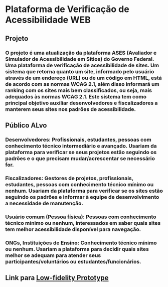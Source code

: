 # Plataforma de Verificação de Acessibilidade WEB

## Projeto
### O projeto é uma atualização da plataforma ASES (Avaliador e Simulador de Acessibilidade em Sítios) do Governo Federal. Uma plataforma de verificação de acessibilidade de sites. Um sistema que retorna quanto um site, informado pelo usuário através de um endereço (URL) ou de um código em HTML, está de acordo com as normas WCAG 2.1, além disso informará um ranking com os sites mais bem classificados, ou seja, mais adequados às normas WCAG 2.1. Este sistema tem como principal objetivo auxiliar desenvolvedores e fiscalizadores a manterem seus sites nos padrões de acessibilidade.


## Público ALvo
### Desenvolvedores: Profissionais, estudantes, pessoas com conhecimento técnico intermediário e avançado. Usariam da plataforma para verificar se seus projetos estão seguindo os padrões e o que precisam mudar/acrescentar se necessário for.
### Fiscalizadores: Gestores de projetos, profissionais, estudantes, pessoas com conhecimento técnico mínimo ou nenhum. Usariam da plataforma para verificar se os sites estão seguindo os padrões e informar à equipe de desenvolvimento a necessidade de manutenção.
### Usuário comum (Pessoa física): Pessoas com conhecimento técnico mínimo ou nenhum, interessados em saber quais sites tem melhor acessibilidade disponível para navegação.
### ONGs, Instituições de Ensino: Conhecimento técnico mínimo ou nenhum. Usariam a plataforma para decidir quais sites melhor se adequam para atender seus participantes/voluntários ou estudantes/funcionários.

## Link para  [Low-fidelity Prototype](https://balsamiq.cloud/sa99tre/pfh34ag?authuser=0)
